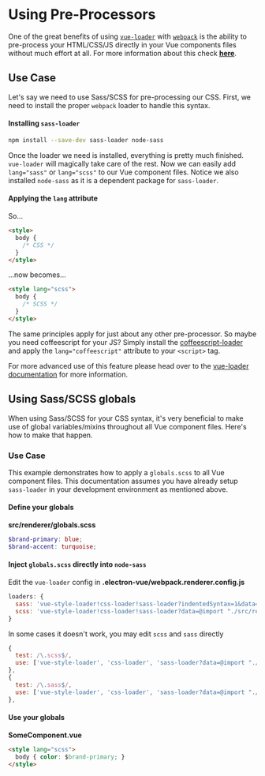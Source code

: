 # Using Pre-Processors

One of the great benefits of using [`vue-loader`](https://github.com/vuejs/vue-loader) with [`webpack`](https://github.com/webpack/webpack) is the ability to pre-process your HTML/CSS/JS directly in your Vue components files without much effort at all. For more information about this check [**here**](https://vuejs.org/v2/guide/single-file-components.html).

## Use Case

Let's say we need to use Sass/SCSS for pre-processing our CSS. First, we need to install the proper `webpack` loader to handle this syntax.

#### Installing `sass-loader`

```bash
npm install --save-dev sass-loader node-sass
```

Once the loader we need is installed, everything is pretty much finished. `vue-loader` will magically take care of the rest. Now we can easily add `lang="sass"` or `lang="scss"` to our Vue component files. Notice we also installed `node-sass` as it is a dependent package for `sass-loader`.

#### Applying the `lang` attribute

So...

```html
<style>
  body {
    /* CSS */
  }
</style>
```

...now becomes...

```html
<style lang="scss">
  body {
    /* SCSS */
  }
</style>
```

The same principles apply for just about any other pre-processor. So maybe you need coffeescript for your JS? Simply install the [coffeescript-loader](https://github.com/webpack/coffee-loader) and apply the `lang="coffeescript"` attribute to your `<script>` tag.

For more advanced use of this feature please head over to the [vue-loader documentation](http://vue-loader.vuejs.org/en/configurations/pre-processors.html) for more information.

## Using Sass/SCSS globals

When using Sass/SCSS for your CSS syntax, it's very beneficial to make use of global variables/mixins throughout all Vue component files. Here's how to make that happen.

### Use Case

This example demonstrates how to apply a `globals.scss` to all Vue component files. This documentation assumes you have already setup `sass-loader` in your development environment as mentioned above.

#### Define your globals

**src/renderer/globals.scss**

```scss
$brand-primary: blue;
$brand-accent: turquoise;
```

#### Inject `globals.scss` directly into `node-sass`

Edit the `vue-loader` config in **.electron-vue/webpack.renderer.config.js**

```js
loaders: {
  sass: 'vue-style-loader!css-loader!sass-loader?indentedSyntax=1&data=@import "./src/renderer/globals"',
  scss: 'vue-style-loader!css-loader!sass-loader?data=@import "./src/renderer/globals";'
}
```

In some cases it doesn't work, you may edit `scss` and `sass` directly

```js
{
  test: /\.scss$/,
  use: ['vue-style-loader', 'css-loader', 'sass-loader?data=@import "./src/renderer/globals";']
},
{
  test: /\.sass$/,
  use: ['vue-style-loader', 'css-loader', 'sass-loader?data=@import "./src/renderer/globals";']
},
```

#### Use your globals

**SomeComponent.vue**

```html
<style lang="scss">
  body { color: $brand-primary; }
</style>
```



